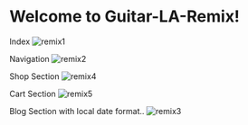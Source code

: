 # Welcome to Guitar-LA-Remix!

Index
![remix1](https://github.com/DrKoop/guitarLa-API-Remix/assets/95058605/e7c477f7-fd0f-4f35-87d0-21ac941c0a57)

Navigation
![remix2](https://github.com/DrKoop/guitarLa-API-Remix/assets/95058605/c8bdbc8d-a01f-4169-a00a-592c12c6384d)

Shop Section
![remix4](https://github.com/DrKoop/guitarLa-API-Remix/assets/95058605/f8b1e89d-c4f1-4ee9-b91a-f3a087962130)

Cart Section
![remix5](https://github.com/DrKoop/guitarLa-API-Remix/assets/95058605/31fc2433-e39f-4bb1-bc60-86f7930af096)

Blog Section with local date format..
![remix3](https://github.com/DrKoop/guitarLa-API-Remix/assets/95058605/6201a73f-c6af-4401-a4fd-173b44456f85)
